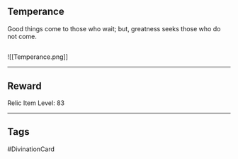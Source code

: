 ## Temperance
Good things come
to those who wait;
but, greatness seeks
those who do not come.
## 
![[Temperance.png]]

---
## Reward
Relic
Item Level: 83

---
## Tags
#DivinationCard